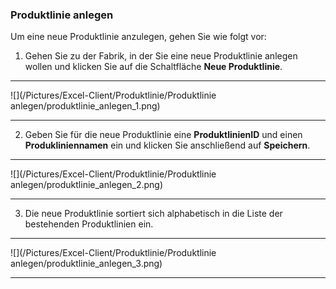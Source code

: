 ### Produktlinie anlegen

Um eine neue Produktlinie anzulegen, gehen Sie wie folgt vor:  

1) Gehen Sie zu der Fabrik, in der Sie eine neue Produktlinie anlegen wollen und klicken Sie auf die Schaltfläche **Neue Produktlinie**.  

---
![](/Pictures/Excel-Client/Produktlinie/Produktlinie anlegen/produktlinie_anlegen_1.png)

---

2) Geben Sie für die neue Produktlinie eine **ProduktlinienID** und einen **Produkliniennamen** ein und klicken Sie anschließend auf **Speichern**.  

---
![](/Pictures/Excel-Client/Produktlinie/Produktlinie anlegen/produktlinie_anlegen_2.png) 

--- 

3) Die neue Produktlinie sortiert sich alphabetisch in die Liste der bestehenden Produktlinien ein.  

---
![](/Pictures/Excel-Client/Produktlinie/Produktlinie anlegen/produktlinie_anlegen_3.png)

---